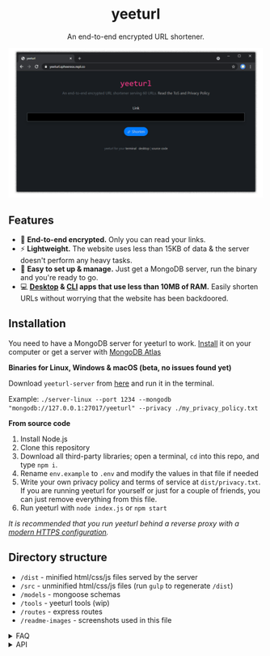 <h1 align="center">yeeturl</h1>
<p align="center">An end-to-end encrypted URL shortener.</p>

![yeeturl](readme-images/screenshot.png)

## Features

- 🔐 **End-to-end encrypted.** Only you can read your links.
- ⚡ **Lightweight.** The website uses less than 15KB of data & the server doesn't perform any heavy tasks.
- 💨 **Easy to set up & manage.** Just get a MongoDB server, run the binary and you're ready to go.
- 💻 **[Desktop](https://github.com/SpheeresX/yeeturl-desktop-python) & [CLI](https://github.com/SpheeresX/yeeturl-desktop) apps that use less than 10MB of RAM.** Easily shorten URLs without worrying that the website has been backdoored.

## Installation

You need to have a MongoDB server for yeeturl to work. [Install](https://www.mongodb.com/try/download/community) it on your computer or get a server with [MongoDB Atlas](https://www.mongodb.com/try)

**Binaries for Linux, Windows & macOS (beta, no issues found yet)**

Download `yeeturl-server` from [here](https://github.com/SpheeresX/yeeturl-server/releases) and run it in the terminal.

Example: `./server-linux --port 1234 --mongodb "mongodb://127.0.0.1:27017/yeeturl" --privacy ./my_privacy_policy.txt`

**From source code**
1. Install Node.js
2. Clone this repository
3. Download all third-party libraries; open a terminal, `cd` into this repo, and type `npm i`.
4. Rename `env.example` to `.env` and modify the values in that file if needed
5. Write your own privacy policy and terms of service at `dist/privacy.txt`. If you are running yeeturl for yourself or just for a couple of friends, you can just remove everything from this file.
6. Run yeeturl with `node index.js` or `npm start`

*It is recommended that you run yeeturl behind a reverse proxy with a [modern HTTPS configuration](https://ssl-config.mozilla.org/).*

## Directory structure

- `/dist` - minified html/css/js files served by the server
- `/src` - unminified html/css/js files (run `gulp` to regenerate `/dist`)
- `/models` - mongoose schemas
- `/tools` - yeeturl tools (wip)
- `/routes` - express routes
- `/readme-images` - screenshots used in this file

<details>
<summary>FAQ</summary>

**How do I backup my instance?**

This is as simple as backing up your MongoDB database - an official guide is published [here](https://docs.mongodb.com/manual/core/backups/).
yeeturl doesn't save any files on your machine; you could even run it with no write access as long as the database does have it, making it easy to restore everything.
Usually, the restore process should be done by restoring your MongoDB database and following the installation steps above.

**Do I need to run `gulp` before running yeeturl?**

No - GitHub automatically takes care of that for us. You only need to run it if you've modified the front-end's source code (in `src/`).

**Can I use this in my own project?**

Yes! Please host your own instance if it's a large-scale project though.

</details>

<details>
<summary>API</summary>

- `/api/v1/shorten` - (POST) shorten a URL, the post body should be something like `{"link": "URL_ENCRYPTED_WITH_SJCL_HERE"}`
- `/api/v1/getlink?id=URL_ID_HERE` - (GET) get the encrypted data for a URL (you can decrypt that with sjcl)
- `/api/v1/count` - (GET) get the amount of shortened URLs

</details>
